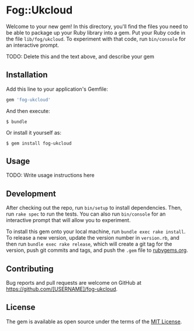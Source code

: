 # Fog::Ukcloud

Welcome to your new gem! In this directory, you'll find the files you need to be able to package up your Ruby library into a gem. Put your Ruby code in the file `lib/fog/ukcloud`. To experiment with that code, run `bin/console` for an interactive prompt.

TODO: Delete this and the text above, and describe your gem

## Installation

Add this line to your application's Gemfile:

```ruby
gem 'fog-ukcloud'
```

And then execute:

    $ bundle

Or install it yourself as:

    $ gem install fog-ukcloud

## Usage

TODO: Write usage instructions here

## Development

After checking out the repo, run `bin/setup` to install dependencies. Then, run `rake spec` to run the tests. You can also run `bin/console` for an interactive prompt that will allow you to experiment.

To install this gem onto your local machine, run `bundle exec rake install`. To release a new version, update the version number in `version.rb`, and then run `bundle exec rake release`, which will create a git tag for the version, push git commits and tags, and push the `.gem` file to [rubygems.org](https://rubygems.org).

## Contributing

Bug reports and pull requests are welcome on GitHub at https://github.com/[USERNAME]/fog-ukcloud.


## License

The gem is available as open source under the terms of the [MIT License](http://opensource.org/licenses/MIT).

